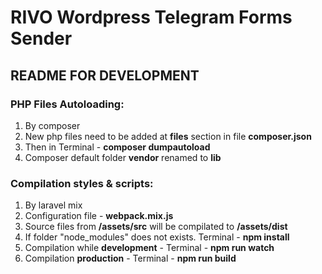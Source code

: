 
# RIVO Wordpress Telegram Forms Sender

## README FOR DEVELOPMENT

### PHP Files Autoloading:
<ol>
    <li>By composer</li>
    <li>New php files need to be added at <b>files</b> section in file <b>composer.json</b></li>
    <li>Then in Terminal - <b>composer dumpautoload</b></li>
    <li>Composer default folder <b>vendor</b> renamed to <b>lib</b></li>
</ol>

### Compilation styles & scripts:

<ol>
    <li>By laravel mix</li>
    <li>Configuration file - <b>webpack.mix.js</b></li>
    <li>Source files from <b>/assets/src</b> will be compilated to <b>/assets/dist</b> </li>
    <li>If folder "node_modules" does not exists. Terminal - <b>npm install</b></li>
    <li>Compilation while <b>development</b> - Terminal - <b>npm run watch</b></li>
    <li>Compilation <b>production</b> - Terminal - <b>npm run build</b></li>
</ol>

